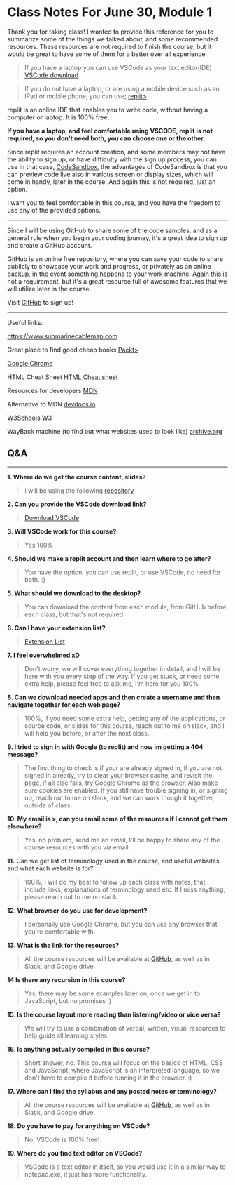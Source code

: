 # Class Notes For June 30, Module 1

Thank you for taking class!
I wanted to provide this reference for you to summarize some of the things we talked about, and some recommended resources. These resources are not required to finish the course, but it would be great to have some of them for a better over all experience.

> If you have a laptop you can use VSCode as your text editor(IDE)
> [VSCode download](https://code.visualstudio.com/)

> If you do not have a laptop, or are using a mobile device such as an iPad or mobile phone, you can use; [replit>](https://replit.com/)

replit is an online IDE that enables you to write code, without having a computer or laptop. It is 100% free.

**If you have a laptop, and feel comfortable using VSCODE, replit is not required, so you don't need both, you can choose one or the other.**

Since replit requires an account creation, and some members may not have the ability to sign up, or have difficulty with the sign up process, you can use in that case,
[CodeSandbox](https://codesandbox.io/), the advantages of CodeSandbox is that you can preview code live also in various screen or display sizes, which will come in handy, later in the course. And again this is not required, just an option.

I want you to feel comfortable in this course, and you have the freedom to use any of the provided options.

---

Since I will be using GitHub to share some of the code samples, and as a general rule when you begin your coding journey, it's a great idea to sign up and create a GitHub account.

GitHub is an online free repository, where you can save your code to share publicly to showcase your work and progress, or privately as an online backup, in the event something happens to your work machine. Again this is not a requirement, but it's a great resource full of awesome features that we will utilize later in the course.

Visit [GitHub](https://github.com/) to sign up!

---

Useful links:

https://www.submarinecablemap.com

Great place to find good cheap books
[Packt>](https://www.packtpub.com)

[Google Chrome](https://www.google.com/intl/en_ca/chrome/)

HTML Cheat Sheet
[HTML Cheat sheet](https://web.stanford.edu/group/csp/cs21/htmlcheatsheet.pdf)

Resources for developers
[MDN](https://developer.mozilla.org/en-US/)

Alternative to MDN
[devdocs.io](https://devdocs.io)

W3Schools
[W3](https://www.w3schools.com)

WayBack machine (to find out what websites used to look like)
[archive.org](https://archive.org/web/)

## Q&A

---

**1. Where do we get the course content, slides?**

> I will be using the following [repository](https://github.com/ryancollins-dev/pub-intro-to-programming)

**2. Can you provide the VSCode download link?**

> [Download VSCode](https://code.visualstudio.com/)

**3. Will VSCode work for this course?**

> Yes 100%

**4. Should we make a replit account and then learn where to go after?**

> You have the option, you can use replit, or use VSCode, no need for both. :)

**5. What should we download to the desktop?**

> You can download the content from each module, from GitHub before each class, but that's not required

**6. Can I have your extension list?**

> [Extension List](https://github.com/ryancollins-dev/pub-intro-to-programming/blob/main/Resources/extensions.md)

**7. I feel overwhelmed xD**

> Don't worry, we will cover everything together in detail, and I will be here with you every step of the way. If you get stuck, or need some extra help, please feel free to ask me, I'm here for you 100%

**8. Can we download needed apps and then create a username and then navigate together for each web page?**

> 100%, if you need some extra help, getting any of the applications, or source code, or slides for this course, reach out to me on slack, and I will help you before, or after the next class.

**9. I tried to sign in with Google (to replit) and now im getting a 404 message?**

> The first thing to check is if your are already signed in, if you are not signed in already, try to clear your browser cache, and revisit the page, if all else fails, try Google Chrome as the browser. Also make sure cookies are enabled. If you still have trouble signing in, or signing up, reach out to me on slack, and we can work though it together, outside of class.

**10. My email is x, can you email some of the resources if I cannot get them elsewhere?**

> Yes, no problem, send me an email, I'll be happy to share any of the course resources with you via email.

**11.** Can we get list of terminology used in the course, and useful websites and what each website is for?

> 100%, I will do my best to follow up each class with notes, that include links, explanations of terminology used etc. If I miss anything, please reach out to me on slack.

**12. What browser do you use for development?**

> I personally use Google Chrome, but you can use any browser that you're comfortable with.

**13. What is the link for the resources?**

> All the course resources will be available at [GitHub](https://github.com/ryancollins-dev/pub-intro-to-programming), as well as in Slack, and Google drive.

**14 Is there any recursion in this course?**

> Yes, there may be some examples later on, once we get in to JavaScript, but no promises :)

**15. Is the course layout more reading than listening/video or vice versa?**

> We will try to use a combination of verbal, written, visual resources to help guide all learning styles.

**16. Is anything actually compiled in this course?**

> Short answer, no. This course will focus on the basics of HTML, CSS and JavaScript, where JavaScript is an interpreted language, so we don't have to compile it before running it in the browser. :)

**17. Where can I find the syllabus and any posted notes or terminology?**

> All the course resources will be available at [GitHub](https://github.com/ryancollins-dev/pub-intro-to-programming), as well as in Slack, and Google drive.

**18. Do you have to pay for anything on VSCode?**

> No, VSCode is 100% free!

**19. Where do you find text editor on VSCode?**

> VSCode is a text editor in itself, so you would use it in a similar way to notepad.exe, it just has more functionality.
